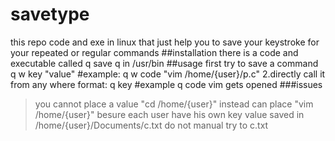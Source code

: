 # savetype
this repo code  and exe in linux that just help you to save your keystroke for your repeated or regular commands
##installation
there is a code and executable called q 
save q in /usr/bin
##usage 
first try to save a command 
q w key "value"
#example:
q w code "vim /home/{user}/p.c"
2.directly call it from any where 
format:
q key
#example 
q code
vim gets opened 
###issues
>you cannot place a value "cd /home/{user}" instead can place "vim /home/{user}"
>besure each user have his own key value saved in /home/{user}/Documents/c.txt
>do not manual try to c.txt
